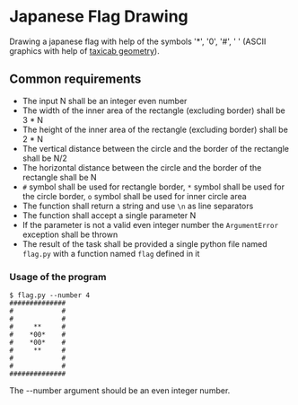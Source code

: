 # Japanese Flag Drawing

Drawing a japanese flag with help of the symbols '*', '0', '#', ' ' (ASCII graphics with help of [taxicab geometry](https://en.wikipedia.org/wiki/Taxicab_geometry)).

## Common requirements
* The input N shall be an integer even number
* The width of the inner area of the rectangle (excluding border) shall be 3 * N
* The height of the inner area of the rectangle (excluding border) shall be 2 * N
* The vertical distance between the circle and the border of the rectangle shall be N/2
* The horizontal distance between the circle and the border of the rectangle shall be N
* `#` symbol shall be used for rectangle border, `*` symbol shall be used for the circle border, `o` symbol shall be used for inner circle area
* The function shall return a string and use `\n` as line separators
* The function shall accept a single parameter N
* If the parameter is not a valid even integer number the `ArgumentError` exception shall be thrown
* The result of the task shall be provided a single python file named `flag.py` with a function named `flag` defined in it


### Usage of the program
```shell
$ flag.py --number 4
##############
#            #
#            #
#     **     #
#    *00*    #
#    *00*    #
#     **     #
#            #
#            #
##############
```

The --number argument should be an even integer number.
